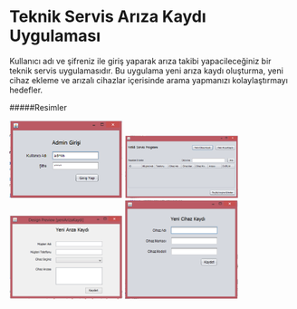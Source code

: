 # Teknik Servis Arıza Kaydı Uygulaması

Kullanıcı adı ve şifreniz ile giriş yaparak arıza takibi yapacileceğiniz bir teknik servis uygulamasıdır. Bu uygulama yeni arıza kaydı oluşturma, yeni cihaz ekleme ve arızalı cihazlar içerisinde arama yapmanızı kolaylaştırmayı hedefler. 

#####Resimler

<img src="https://github.com/muharremKilicer/teknikServisUyg1/blob/master/images/giris.png" width="200"/>
<img src="https://github.com/muharremKilicer/teknikServisUyg1/blob/master/images/anaEkran.png" width="200"/>
<img src="https://github.com/muharremKilicer/teknikServisUyg1/blob/master/images/arizaKayit.png" width="200"/>
<img src="https://github.com/muharremKilicer/teknikServisUyg1/blob/master/images/cihazKayit.png" width="200"/>
